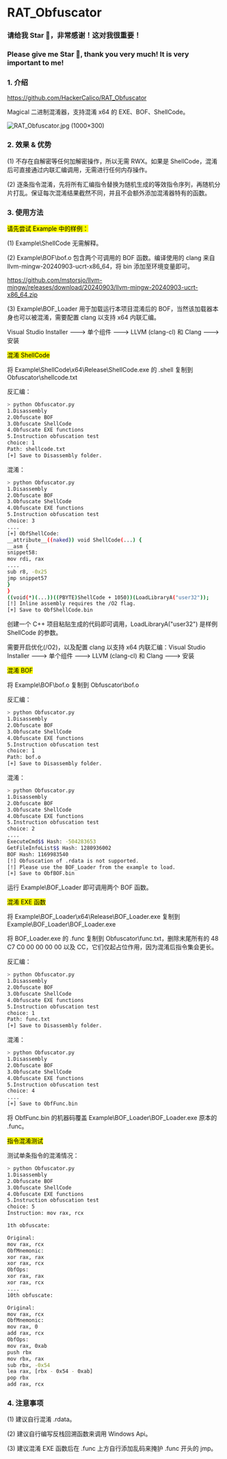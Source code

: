 # RAT_Obfuscator

### 请给我 Star 🌟，非常感谢！这对我很重要！

### Please give me Star 🌟, thank you very much! It is very important to me!

### 1. 介绍

https://github.com/HackerCalico/RAT_Obfuscator

Magical 二进制混淆器，支持混淆 x64 的 EXE、BOF、ShellCode。

![RAT_Obfuscator.jpg (1000×300)](https://raw.githubusercontent.com/HackerCalico/RAT_Obfuscator/refs/heads/main/Image/RAT_Obfuscator.jpg)

### 2. 效果 & 优势

(1) 不存在自解密等任何加解密操作，所以无需 RWX。如果是 ShellCode，混淆后可直接通过内联汇编调用，无需进行任何内存操作。

(2) 逐条指令混淆，先将所有汇编指令替换为随机生成的等效指令序列，再随机分片打乱。保证每次混淆结果截然不同，并且不会额外添加混淆器特有的函数。

### 3. 使用方法

<mark>请先尝试 Example 中的样例：</mark>

(1) Example\ShellCode 无需解释。

(2) Example\BOF\bof.o 包含两个可调用的 BOF 函数。编译使用的 clang 来自 llvm-mingw-20240903-ucrt-x86_64，将 bin 添加至环境变量即可。

https://github.com/mstorsjo/llvm-mingw/releases/download/20240903/llvm-mingw-20240903-ucrt-x86_64.zip

(3) Example\BOF_Loader 用于加载运行本项目混淆后的 BOF，当然该加载器本身也可以被混淆，需要配置 clang 以支持 x64 内联汇编。

Visual Studio Installer ---> 单个组件 ---> LLVM (clang-cl) 和 Clang ---> 安装

<mark>混淆 ShellCode</mark>

将 Example\ShellCode\x64\Release\ShellCode.exe 的 .shell 复制到 Obfuscator\shellcode.txt

反汇编：

```bash
> python Obfuscator.py
1.Disassembly
2.Obfuscate BOF
3.Obfuscate ShellCode
4.Obfuscate EXE functions
5.Instruction obfuscation test
choice: 1
Path: shellcode.txt
[+] Save to Disassembly folder.
```

混淆：

```bash
> python Obfuscator.py
1.Disassembly
2.Obfuscate BOF
3.Obfuscate ShellCode
4.Obfuscate EXE functions
5.Instruction obfuscation test
choice: 3
....
[+] ObfShellCode:
__attribute__((naked)) void ShellCode(...) {
__asm {
snippet58:
mov rdi, rax
....
sub r8, -0x25
jmp snippet57
}
}
((void(*)(...))((PBYTE)ShellCode + 1050))(LoadLibraryA("user32"));
[!] Inline assembly requires the /O2 flag.
[+] Save to ObfShellCode.bin
```

创建一个 C++ 项目粘贴生成的代码即可调用，LoadLibraryA("user32") 是样例 ShellCode 的参数。

需要开启优化(/O2)，以及配置 clang 以支持 x64 内联汇编：Visual Studio Installer ---> 单个组件 ---> LLVM (clang-cl) 和 Clang ---> 安装

<mark>混淆 BOF</mark>

将 Example\BOF\bof.o 复制到 Obfuscator\bof.o

反汇编：

```bash
> python Obfuscator.py
1.Disassembly
2.Obfuscate BOF
3.Obfuscate ShellCode
4.Obfuscate EXE functions
5.Instruction obfuscation test
choice: 1
Path: bof.o
[+] Save to Disassembly folder.
```

混淆：

```bash
> python Obfuscator.py
1.Disassembly
2.Obfuscate BOF
3.Obfuscate ShellCode
4.Obfuscate EXE functions
5.Instruction obfuscation test
choice: 2
....
ExecuteCmd$$ Hash: -504283653
GetFileInfoList$$ Hash: 1280936002
BOF Hash: 1169983540
[!] Obfuscation of .rdata is not supported.
[!] Please use the BOF_Loader from the example to load.
[+] Save to ObfBOF.bin
```

运行 Example\BOF_Loader 即可调用两个 BOF 函数。

<mark>混淆 EXE 函数</mark>

将 Example\BOF_Loader\x64\Release\BOF_Loader.exe 复制到 Example\BOF_Loader\BOF_Loader.exe

将 BOF_Loader.exe 的 .func 复制到 Obfuscator\func.txt，删除末尾所有的 48 C7 C0 00 00 00 00 以及 CC，它们仅起占位作用，因为混淆后指令集会更长。

反汇编：

```bash
> python Obfuscator.py
1.Disassembly
2.Obfuscate BOF
3.Obfuscate ShellCode
4.Obfuscate EXE functions
5.Instruction obfuscation test
choice: 1
Path: func.txt
[+] Save to Disassembly folder.
```

混淆：

```bash
> python Obfuscator.py
1.Disassembly
2.Obfuscate BOF
3.Obfuscate ShellCode
4.Obfuscate EXE functions
5.Instruction obfuscation test
choice: 4
....
[+] Save to ObfFunc.bin
```

将 ObfFunc.bin 的机器码覆盖 Example\BOF_Loader\BOF_Loader.exe 原本的 .func。

<mark>指令混淆测试</mark>

测试单条指令的混淆情况：

```bash
> python Obfuscator.py
1.Disassembly
2.Obfuscate BOF
3.Obfuscate ShellCode
4.Obfuscate EXE functions
5.Instruction obfuscation test
choice: 5
Instruction: mov rax, rcx

1th obfuscate:

Original:
mov rax, rcx
ObfMnemonic:
xor rax, rax
xor rax, rcx
ObfOps:
xor rax, rax
xor rax, rcx
....
10th obfuscate:

Original:
mov rax, rcx
ObfMnemonic:
mov rax, 0
add rax, rcx
ObfOps:
mov rax, 0xab
push rbx
mov rbx, rax
sub rbx, -0x54
lea rax, [rbx - 0x54 - 0xab]
pop rbx
add rax, rcx
```

### 4. 注意事项

(1) 建议自行混淆 .rdata。

(2) 建议自行编写反栈回溯函数来调用 Windows Api。

(3) 建议混淆 EXE 函数后在 .func 上方自行添加乱码来掩护 .func 开头的 jmp。